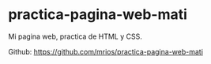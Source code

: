 # practica-pagina-web-mati

Mi pagina web, practica de HTML y CSS.

Github: https://github.com/mrios/practica-pagina-web-mati
